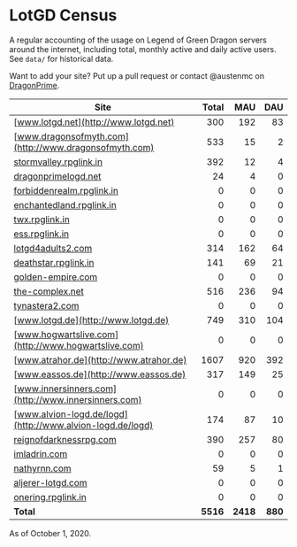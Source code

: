 # LotGD Census
A regular accounting of the usage on Legend of Green Dragon servers around the internet, including total, monthly active and daily active users. See `data/` for historical data.

Want to add your site? Put up a pull request or contact @austenmc on [DragonPrime](http://dragonprime.net).


Site | Total | MAU | DAU
--- | ---:| ---:| ---:
[www.lotgd.net](http://www.lotgd.net)|300|192|83
[www.dragonsofmyth.com](http://www.dragonsofmyth.com)|533|15|2
[stormvalley.rpglink.in](http://stormvalley.rpglink.in)|392|12|4
[dragonprimelogd.net](http://dragonprimelogd.net)|24|4|0
[forbiddenrealm.rpglink.in](http://forbiddenrealm.rpglink.in)|0|0|0
[enchantedland.rpglink.in](http://enchantedland.rpglink.in)|0|0|0
[twx.rpglink.in](http://twx.rpglink.in)|0|0|0
[ess.rpglink.in](http://ess.rpglink.in)|0|0|0
[lotgd4adults2.com](http://lotgd4adults2.com)|314|162|64
[deathstar.rpglink.in](http://deathstar.rpglink.in)|141|69|21
[golden-empire.com](http://golden-empire.com)|0|0|0
[the-complex.net](http://the-complex.net)|516|236|94
[tynastera2.com](http://tynastera2.com)|0|0|0
[www.lotgd.de](http://www.lotgd.de)|749|310|104
[www.hogwartslive.com](http://www.hogwartslive.com)|0|0|0
[www.atrahor.de](http://www.atrahor.de)|1607|920|392
[www.eassos.de](http://www.eassos.de)|317|149|25
[www.innersinners.com](http://www.innersinners.com)|0|0|0
[www.alvion-logd.de/logd](http://www.alvion-logd.de/logd)|174|87|10
[reignofdarknessrpg.com](http://reignofdarknessrpg.com)|390|257|80
[imladrin.com](http://imladrin.com)|0|0|0
[nathyrnn.com](http://nathyrnn.com)|59|5|1
[aljerer-lotgd.com](http://aljerer-lotgd.com)|0|0|0
[onering.rpglink.in](http://onering.rpglink.in)|0|0|0
**Total**|**5516**|**2418**|**880**

As of October 1, 2020.
